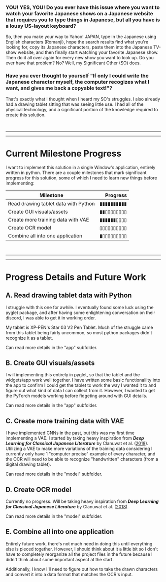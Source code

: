 ### YOU! YES, YOU! Do you ever have this issue where you want to watch your favorite Japanese shows on a Japanese website that requires you to type things in Japanese, but all you have is a lousy US-layout keyboard? 

So, then you make your way to Yahoo! JAPAN, type in the Japanese using English characters (Romanji), hope the search results find what you're looking for, copy its Japanese characters, paste them into the Japanese TV-show website, and then finally start watching your favorite Japanese show. Then do it all over again for every new show you want to look up. Do you ever have that problem? No? Well, my Significant Other (SO) does.

### Have you ever thought to yourself "If only I could write the Japanese character myself, the computer recogizes what I want, and gives me back a copyable text!"?

That's exactly what I thought when I heard my SO's struggles. I also already had a drawing tablet sitting that was seeing little use. I had all of the physical technology, and a significant portion of the knowledge required to create this solution.

<br/>

--------------------------------------------------------------------------------------------------------
--------------------------------------------------------------------------------------------------------

# Current Milestone Progress

I want to implement this solution in a single Window's application, entirely written in python. There are a couple milestones that mark significant progress for this solution, some of which I need to learn new things before implementing:

| Milestone                         | Progress     |
| ----------------------------- 	| -------------:|
| Read drawing tablet data with Python            	| ▮▮▮▮▮▮▮▮▮▮ | 
| Create GUI visuals/assets  			| ▮▮▯▯▯▯▯▯▯▯ | 
| Create more training data with VAE          		| ▮▮▮▮▮▮▯▯▯▯ | 
| Create OCR model      | ▯▯▯▯▯▯▯▯▯▯ |
| Combine all into one application			| ▮▯▯▯▯▯▯▯▯▯ | 


<br/>

--------------------------------------------------------------------------------------------------------
--------------------------------------------------------------------------------------------------------

# Progress Details and Future Work

## A. Read drawing tablet data with Python
I struggle with this one for awhile. I eventually found some luck using the pyglet package, and after having some enlightening conversation on their discord, I was able to get it in working order.

My tablet is XP-PEN's Star 03 V2 Pen Tablet. Much of the struggle came from this tablet being fairly uncommon, so most python packages didn't recognize it as a tablet. 

Can read more details in the "app" subfolder.


## B. Create GUI visuals/assets
I will implementing this entirely in pyglet, so that the tablet and the widgets/app work well together. I have written some basic functionalilty into the app to confirm I could get the tablet to work the way I wanted it to and figure out what kind of data I can collect from it. However, I wanted to get the PyTorch models working before fidgeting around with GUI details.

Can read more details in the "app" subfolder.


## C. Create more training data with VAE
I have implemented CNNs in the past, but this was my first time implementing a VAE. I started by taking heavy inspiration from ***Deep Learning for Classical Japanese Literature*** by Clanuwat et al. ([2018](https://arxiv.org/abs/1812.01718)). Utilizing a VAE to make more variations of the training data considering I currently only have 1 "computer precise" example of every character, and the OCR will need to be able to recognize "handwritten"  characters (from a digital drawing tablet).

Can read more details in the "model" subfolder.


## D. Create OCR model
Currently no progress. Will be taking heavy inspiration from ***Deep Learning for Classical Japanese Literature*** by Clanuwat et al. ([2018](https://arxiv.org/abs/1812.01718)). 

Can read more details in the "model" subfolder.


## E. Combine all into one application
Entirely future work, there's not much need in doing this until everything else is pieced together. However, I should think about it a little bit so I don't have to completely reorganize all the project files in the future because I didn't think about some important aspect at the start.

Additionally, I know I'll need to figure out how to take the drawn characters and convert it into a data format that matches the OCR's input.


